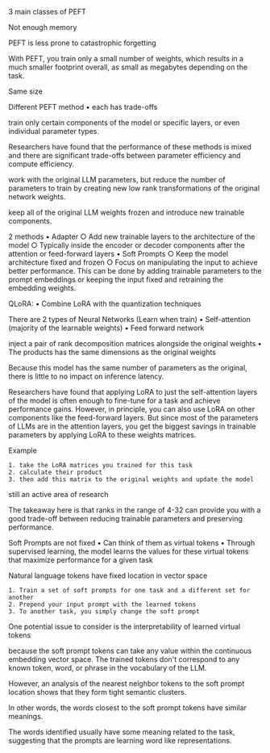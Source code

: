 





3 main classes of PEFT




Not enough memory

PEFT is less prone to catastrophic forgetting

With PEFT, you train only a small number of weights, which results in a much smaller footprint overall, as small as megabytes depending on the task. 

Same size

Different PEFT method
	• each has  trade-offs

train only certain components of the model or specific layers, or even individual parameter types. 

Researchers have found that the performance of these methods is mixed and there are significant trade-offs between parameter efficiency and compute efficiency. 

work with the original LLM parameters, but reduce the number of parameters to train by creating new low rank transformations of the original network weights.

 keep all of the original LLM weights frozen and introduce new trainable components.

2 methods
	• Adapter
		○ Add new trainable layers to the architecture of the model
		○ Typically inside the encoder or decoder components after the attention or feed-forward layers
	• Soft Prompts
		○ Keep the model architecture fixed and frozen
		○ Focus on manipulating the input to achieve better performance. This can be done by adding trainable parameters to the prompt embeddings or keeping the input fixed and retraining the embedding weights.
		
QLoRA:
	• Combine LoRA with the quantization techniques














There are 2 types of Neural Networks (Learn when train)
	• Self-attention (majority of the learnable weights)
	• Feed forward network

inject a pair of rank decomposition matrices alongside the original weights
	• The products has the same dimensions as the original weights
	
	
	

Because this model has the same number of parameters as the original, there is little to no impact on inference latency. 

Researchers have found that applying LoRA to just the self-attention layers of the model is often enough to fine-tune for a task and achieve performance gains. 
However, in principle, you can also use LoRA on other components like the feed-forward layers. But since most of the parameters of LLMs are in the attention layers, you get the biggest savings in trainable parameters by applying LoRA to these weights matrices. 

Example

	1. take the LoRA matrices you trained for this task
	2. calculate their product
	3. then add this matrix to the original weights and update the model

still an active area of research

The takeaway here is that ranks in the range of 4-32 can provide you with a good trade-off between reducing trainable parameters and preserving performance.














Soft Prompts are not fixed
	• Can think of them as virtual tokens
	• Through supervised learning, the model learns the values for these virtual tokens that maximize performance for a given task


Natural language tokens have fixed location in vector space

	1. Train a set of soft prompts for one task and a different set for another
	2. Prepend your input prompt with the learned tokens
	3. To another task, you simply change the soft prompt

One potential issue to consider
is the interpretability of learned virtual tokens

because the soft prompt tokens can take any value within the continuous embedding vector space. 
The trained tokens don't correspond to any known token, word, or phrase in the vocabulary of the LLM. 


However, an analysis of the nearest neighbor tokens to the soft prompt location shows that they form tight semantic clusters. 

In other words, the words closest to the soft prompt tokens have similar meanings. 

The words identified usually have some meaning related to the task, suggesting that the prompts are learning word like representations. 
